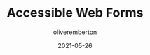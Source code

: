 ---
author: oliveremberton
date: 2021-05-26
permalink: false
publisher: silktide
tags:
  - videos
  - accessibility
  - forms
target_url: https://silktide.com/webinars/accessible-web-forms/
title: Accessible Web Forms
---